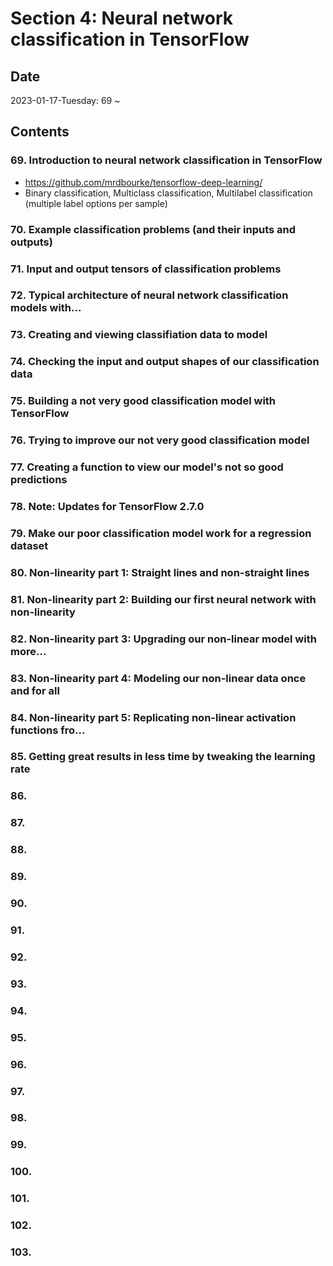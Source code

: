 # Section 4: Neural network classification in TensorFlow

## Date

2023-01-17-Tuesday: 69 ~

## Contents

### 69. Introduction to neural network classification in TensorFlow

- https://github.com/mrdbourke/tensorflow-deep-learning/
- Binary classification, Multiclass classification, Multilabel classification (multiple label options per sample)

### 70. Example classification problems (and their inputs and outputs)

### 71. Input and output tensors of classification problems

### 72. Typical architecture of neural network classification models with...

### 73. Creating and viewing classifiation data to model

### 74. Checking the input and output shapes of our classification data

### 75. Building a not very good classification model with TensorFlow

### 76. Trying to improve our not very good classification model

### 77. Creating a function to view our model's not so good predictions

### 78. Note: Updates for TensorFlow 2.7.0

### 79. Make our poor classification model work for a regression dataset

### 80. Non-linearity part 1: Straight lines and non-straight lines

### 81. Non-linearity part 2: Building our first neural network with non-linearity

### 82. Non-linearity part 3: Upgrading our non-linear model with more...

### 83. Non-linearity part 4: Modeling our non-linear data once and for all

### 84. Non-linearity part 5: Replicating non-linear activation functions fro...

### 85. Getting great results in less time by tweaking the learning rate

### 86.

### 87.

### 88.

### 89.

### 90.

### 91.

### 92.

### 93.

### 94.

### 95.

### 96.

### 97.

### 98.

### 99.

### 100.

### 101.

### 102.

### 103.
